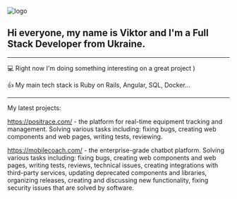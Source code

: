![logo](https://github.com/Viktor-Ivliev/Viktor-Ivliev/assets/6106270/53aa5f70-1fcb-4c85-b4e8-9d3af338a48d)


## Hi everyone, my name is Viktor and I'm a Full Stack Developer from Ukraine.


----

💻 Right now I'm doing something interesting on a great project )

👍 My main tech stack is Ruby on Rails, Angular, SQL, Docker...

----

My latest projects:

https://positrace.com/ - the platform for real-time equipment tracking and management. Solving various tasks including: fixing bugs, creating web components and web pages, writing tests, reviewing. 

https://mobilecoach.com/ - the enterprise-grade chatbot platform. Solving various tasks including: fixing bugs, creating web components and web pages, writing tests, reviews, technical issues, creating integrations with third-party services, updating deprecated components and libraries, organizing releases, creating and discussing new functionality, fixing security issues that are solved by software.

